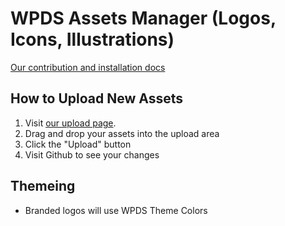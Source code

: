 # WPDS Assets Manager (Logos, Icons, Illustrations)

[Our contribution and installation docs](https://build.washingtonpost.com/foundations/wam)

## How to Upload New Assets

1. Visit [our upload page](https://wpds-assets-manager.preview.now.washingtonpost.com/upload).
2. Drag and drop your assets into the upload area
3. Click the "Upload" button
4. Visit Github to see your changes

## Themeing

- Branded logos will use WPDS Theme Colors
